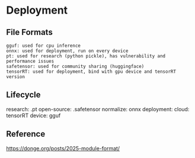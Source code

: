 # Deployment
## File Formats
```
gguf: used for cpu inference
onnx: used for deployment, run on every device
pt: used for research (python pickle), has vulnerability and performance issues
safetensor: used for community sharing (huggingface)
tensorRT: used for deployment, bind with gpu device and tensorRT version
```

## Lifecycle
research: .pt
open-source: .safetensor
normalize: onnx
deployment: 
    cloud: tensorRT
    device: gguf

## Reference
https://donge.org/posts/2025-module-format/
